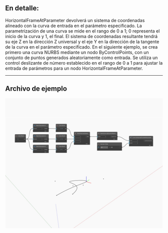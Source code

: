 ## En detalle:
HorizontalFrameAtParameter devolverá un sistema de coordenadas alineado con la curva de entrada en el parámetro especificado. La parametrización de una curva se mide en el rango de 0 a 1; 0 representa el inicio de la curva y 1, el final. El sistema de coordenadas resultante tendrá su eje Z en la dirección Z universal y el eje Y en la dirección de la tangente de la curva en el parámetro especificado. En el siguiente ejemplo, se crea primero una curva NURBS mediante un nodo ByControlPoints, con un conjunto de puntos generados aleatoriamente como entrada. Se utiliza un control deslizante de número establecido en el rango de 0 a 1 para ajustar la entrada de parámetros para un nodo HorizontalFrameAtParameter.
___
## Archivo de ejemplo

![HorizontalFrameAtParameter](./Autodesk.DesignScript.Geometry.Curve.HorizontalFrameAtParameter_img.jpg)

